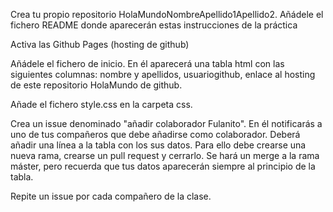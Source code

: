 <p> Crea tu propio repositorio HolaMundoNombreApellido1Apellido2. Añádele el fichero README donde aparecerán estas instrucciones de la práctica</p>
<p>Activa las Github Pages (hosting de github)</p>
<p>Añádele el fichero de inicio. En él aparecerá una tabla html con las siguientes columnas: nombre y apellidos, usuariogithub, enlace al hosting de este repositorio HolaMundo de  github.</p>
<p>Añade el fichero style.css en la carpeta css. </p>
<p>Crea un issue denominado "añadir colaborador Fulanito". En él notificarás a uno de tus compañeros que debe añadirse como colaborador. Deberá añadir una línea a la tabla con los sus datos. Para ello debe crearse una nueva rama, crearse un pull request y cerrarlo. Se hará un merge a la rama máster, pero recuerda que tus datos aparecerán  siempre al principio de la tabla.</p>
<p>Repite un issue por cada compañero de la clase.</p>
